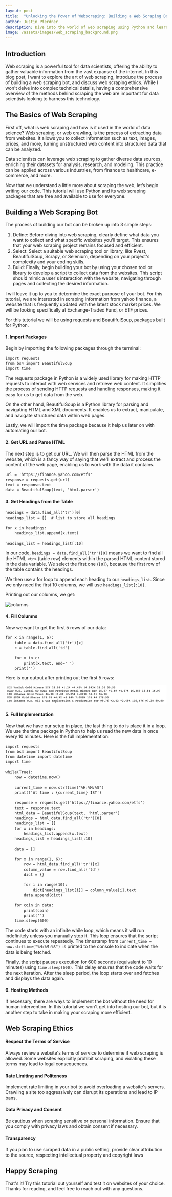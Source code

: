 ```yaml
---
layout: post
title:  "Unlocking the Power of Webscraping: Building a Web Scraping Bot"
author: Justin Pferdner
description: Dive into the world of web scraping using Python and learn how to extract valuable data from websites.
image: /assets/images/web_scraping_background.png
---
```


## Introduction

Web scraping is a powerful tool for data scientists, offering the ability to gather valuable information from the vast expanse of the internet. In this blog post, I want to explore the art of web scraping, introduce the process of building a web scraping bot, and discuss web scraping ethics. While I won't delve into complex technical details, having a comprehensive overview of the methods behind scraping the web are important for data scientists looking to harness this technology.

## The Basics of Web Scraping

First off, what is web scraping and how is it used in the world of data science? Web scraping, or web crawling, is the process of extracting data from websites. It allows you to collect information such as text, images, prices, and more, turning unstructured web content into structured data that can be analyzed.

Data scientists can leverage web scraping to gather diverse data sources, enriching their datasets for analysis, research, and modeling. This practice can be applied across various industries, from finance to healthcare, e-commerce, and more.

Now that we understand a little more about scraping the web, let’s begin writing our code. This tutorial will use Python and its web scraping packages that are free and available to use for everyone.

## Building a Web Scraping Bot

The process of building our bot can be broken up into 3 simple steps:

1. Define: Before diving into web scraping, clearly define what data you want to collect and what specific websites you'll target. This ensures that your web scraping project remains focused and efficient.
2. Select: Select a suitable web scraping tool or library, like Rvest, BeautifulSoup, Scrapy, or Selenium, depending on your project's complexity and your coding skills.
3. Build: Finally, begin building your bot by using your chosen tool or library to develop a script to collect data from the websites. This script should mimic a user's interaction with the website, navigating through pages and collecting the desired information.

I will leave it up to you to determine the exact purpose of your bot. For this tutorial, we are interested in scraping information from yahoo finance, a website that is frequently updated with the latest stock market prices. We will be looking specifically at Exchange-Traded Fund, or ETF prices. 

For this tutorial we will be using requests and BeautifulSoup, packages built for Python.

#### 1. Import Packages

Begin by importing the following packages through the terminal:

```{python}
import requests
from bs4 import BeautifulSoup
import time
```

The requests package in Python is a widely used library for making HTTP requests to interact with web services and retrieve web content. It simplifies the process of sending HTTP requests and handling responses, making it easy for us to get data from the web.

On the other hand, BeautifulSoup is a Python library for parsing and navigating HTML and XML documents. It enables us to extract, manipulate, and navigate structured data within web pages.

Lastly, we will import the time package because it help us later on with automating our bot. 

#### 2. Get URL and Parse HTML

The next step is to get our URL. We will then parse the HTML from the website, which is a fancy way of saying that we'll extract and process the content of the web page, enabling us to work with the data it contains.

```{python}
url = 'https://finance.yahoo.com/etfs'
response = requests.get(url) 
text = response.text 
data = BeautifulSoup(text, 'html.parser') 
```

#### 3. Get Headings from the Table

```{python}
headings = data.find_all('tr')[0] 
headings_list = []  # list to store all headings 

for x in headings: 
    headings_list.append(x.text) 
 
headings_list = headings_list[:10] 
```

In our code, `headings = data.find_all('tr')[0]` means we want to find all the HTML `<tr>` (table row) elements within the parsed HTML content stored in the data variable. We select the first one (`[0]`), because the first row of the table contains the headings.

We then use a for loop to append each heading to our `headings_list`. Since we only need the first 10 columns, we will use `headings_list[:10]`. 

Printing out our columns, we get:

<img src="{{site.url}}/{{site.baseurl}}../assets/images/1.01_columns.png" alt="columns"/>

#### 4. Fill Columns

Now we want to get the first 5 rows of our data:

```{python} 
for x in range(1, 6): 
    table = data.find_all('tr')[x] 
    c = table.find_all('td') 
      
    for x in c: 
        print(x.text, end=' ') 
    print('') 
```

Here is our output after printing out the first 5 rows:

!['first five rows'](../assets/images/1.02_first_five_rows.png)

#### 5. Full Implementation

Now that we have our setup in place, the last thing to do is place it in a loop. We use the time package in Python to help us read the new data in once every 10 minutes. Here is the full implementation:

```{Python}
import requests 
from bs4 import BeautifulSoup 
from datetime import datetime 
import time 
  
while(True): 
    now = datetime.now() 

    current_time = now.strftime("%H:%M:%S") 
    print(f'At time : {current_time} IST') 
  
    response = requests.get('https://finance.yahoo.com/etfs') 
    text = response.text 
    html_data = BeautifulSoup(text, 'html.parser') 
    headings = html_data.find_all('tr')[0] 
    headings_list = [] 
    for x in headings: 
        headings_list.append(x.text) 
    headings_list = headings_list[:10] 
  
    data = [] 
  
    for x in range(1, 6): 
        row = html_data.find_all('tr')[x] 
        column_value = row.find_all('td') 
        dict = {} 
          
        for i in range(10): 
            dict[headings_list[i]] = column_value[i].text 
        data.append(dict) 
          
    for coin in data: 
        print(coin) 
        print('') 
    time.sleep(600) 
```

The code starts with an infinite while loop, which means it will run indefinitely unless you manually stop it. This loop ensures that the script continues to execute repeatedly. The timestamp from `current_time = now.strftime("%H:%M:%S") `is printed to the console to indicate when the data is being fetched.

Finally, the script pauses execution for 600 seconds (equivalent to 10 minutes) using `time.sleep(600)`. This delay ensures that the code waits for the next iteration. After the sleep period, the loop starts over and fetches and displays the data again.

#### 6. Hosting Methods

If necessary, there are ways to implement the bot without the need for human intervention. In this tutorial we won't get into hosting our bot, but it is another step to take in making your scraping more efficient. 

## Web Scraping Ethics

#### Respect the Terms of Service
Always review a website's terms of service to determine if web scraping is allowed. Some websites explicitly prohibit scraping, and violating these terms may lead to legal consequences.

#### Rate Limiting and Politeness
Implement rate limiting in your bot to avoid overloading a website's servers. Crawling a site too aggressively can disrupt its operations and lead to IP bans.

#### Data Privacy and Consent
Be cautious when scraping sensitive or personal information. Ensure that you comply with privacy laws and obtain consent if necessary.

#### Transparency
If you plan to use scraped data in a public setting, provide clear attribution to the source, respecting intellectual property and copyright laws

## Happy Scraping

That's it! Try this tutorial out yourself and test it on websites of your choice. Thanks for reading, and feel free to reach out with any questions. 
